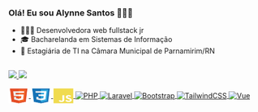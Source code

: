 ### Olá! Eu sou Alynne Santos 👩🏻‍🦰

<ul>
  <li>👩🏻‍💻 Desenvolvedora web fullstack jr</li>
  <li>🎓 Bacharelanda em Sistemas de Informação</li>
  <li>💼 Estagiária de TI na Câmara Municipal de Parnamirim/RN</li>
</ul>

##

<div>
  <a href="https://github.com/alynnesantos">
  <img height="180em" src="https://github-readme-stats.vercel.app/api?username=alynnesantos&show_icons=true&theme=dark&include_all_commits=true&count_private=true"/>
   <img height="180em" src="https://github-readme-stats.vercel.app/api/top-langs/?username=alynnesantos&layout=compact&langs_count=6&theme=dark"/>
</div>

<div style="display: inline_block"><br>
  <img align="center" alt="HTML" height="30" width="40" src="https://raw.githubusercontent.com/devicons/devicon/master/icons/html5/html5-original.svg">
  <img align="center" alt="CSS" height="30" width="40" src="https://raw.githubusercontent.com/devicons/devicon/master/icons/css3/css3-original.svg">
  <img align="center" alt="Js" height="30" width="40" src="https://raw.githubusercontent.com/devicons/devicon/master/icons/javascript/javascript-plain.svg">
  <img align="center" alt="PHP" height="35" width="45" src="https://cdn.jsdelivr.net/gh/devicons/devicon@latest/icons/php/php-original.svg">
  <img align="center" alt="Laravel" height="30" width="40" src="https://cdn.jsdelivr.net/gh/devicons/devicon@latest/icons/laravel/laravel-original.svg">
  <img align="center" alt="Bootstrap" height="30" width="40" src="https://cdn.jsdelivr.net/gh/devicons/devicon@latest/icons/bootstrap/bootstrap-original.svg">
  <img align="center" alt="TailwindCSS" height="30" width="40" src="https://cdn.jsdelivr.net/gh/devicons/devicon@latest/icons/tailwindcss/tailwindcss-original.svg">      
  <img align="center" alt="Vue" height="25" width="35" src="https://cdn.jsdelivr.net/gh/devicons/devicon@latest/icons/vuejs/vuejs-original.svg">
</div>
  
